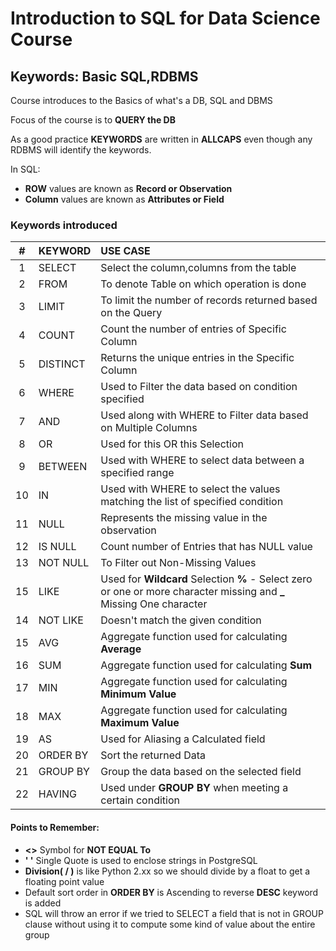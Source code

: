 # Introduction to SQL for Data Science Course

## Keywords: Basic SQL,RDBMS

Course introduces to the Basics of what's a DB, SQL and DBMS

Focus of the course is to **QUERY the DB**

As a good practice **KEYWORDS** are written in **ALLCAPS** even though any RDBMS will identify the keywords.

In SQL:

-  **ROW** values are known as **Record or Observation**
- **Column** values are known as **Attributes or Field**

### Keywords introduced

|  #   | KEYWORD  | USE CASE                                                     |
| :--: | :------- | :----------------------------------------------------------- |
|  1   | SELECT   | Select the column,columns from the table                     |
|  2   | FROM     | To denote Table on which operation is done                   |
|  3   | LIMIT    | To limit the number of records returned based on the Query   |
|  4   | COUNT    | Count the number of entries of Specific Column               |
|  5   | DISTINCT | Returns the unique entries in the Specific Column            |
|  6   | WHERE    | Used to Filter the data based on condition specified         |
|  7   | AND      | Used along with WHERE to Filter data based on Multiple Columns |
|  8   | OR       | Used for this OR this Selection                              |
|  9   | BETWEEN  | Used with WHERE to select data between a specified range     |
|  10  | IN       | Used with WHERE to select the values matching the list of specified condition |
|  11  | NULL     | Represents the missing value in the observation              |
|  12  | IS NULL  | Count number of Entries that has NULL value                  |
|  13  | NOT NULL | To Filter out Non-Missing Values                             |
|  15  | LIKE     | Used for **Wildcard** Selection **%** - Select zero or one or more character missing and   **_** Missing One character |
|  14  | NOT LIKE | Doesn't match the given condition                            |
|  15  | AVG      | Aggregate function used for calculating **Average**          |
|  16  | SUM      | Aggregate function used for calculating **Sum**              |
|  17  | MIN      | Aggregate function used for calculating **Minimum Value**    |
|  18  | MAX      | Aggregate function used for calculating **Maximum Value**    |
|  19  | AS       | Used for Aliasing a Calculated field                         |
|  20  | ORDER BY | Sort the returned Data                                       |
|  21  | GROUP BY | Group the data based on the selected field                   |
|  22  | HAVING   | Used under **GROUP BY**  when meeting a certain condition    |

#### Points to Remember:

- **<>**  Symbol for **NOT EQUAL To**
- **' '** Single Quote is used to enclose strings in PostgreSQL
- **Division( / )** is like Python 2.xx so we should divide by a float to get a floating point value
- Default sort order in **ORDER BY** is Ascending to reverse **DESC** keyword is added
- SQL will throw an error if we tried to SELECT a field that is not in GROUP clause without using it to compute some kind of value about the entire group
